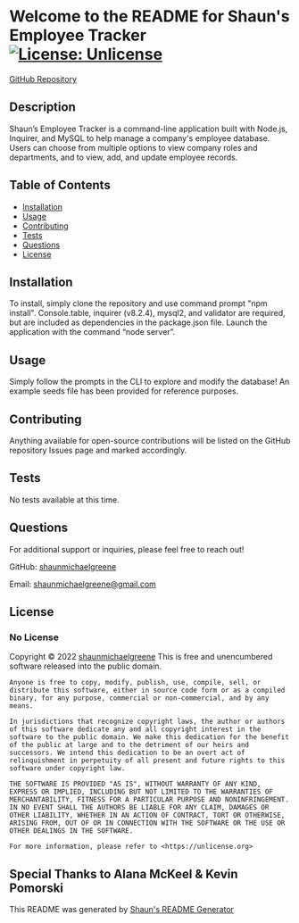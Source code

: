
  # Welcome to the README for Shaun's Employee Tracker  [![License: Unlicense](https://img.shields.io/badge/license-Unlicense-blue.svg)](http://unlicense.org/)
    
  [GitHub Repository](https://github.com/shaunmichaelgreene/employee-tracker)
  

  ## Description
  Shaun’s Employee Tracker is a command-line application built with Node.js, Inquirer, and MySQL to help manage a company's employee database. Users can choose from multiple options to view company roles and departments, and to view, add, and update employee records.

  ## Table of Contents
  * [Installation](#installation)
  * [Usage](#usage)
  * [Contributing](#contributing)
  * [Tests](#tests)
  * [Questions](#questions)
  * [License](#license)

  ## Installation
  To install, simply clone the repository and use command prompt "npm install". Console.table, inquirer (v8.2.4), mysql2, and validator are required, but are included as dependencies in the package.json file. Launch the application with the command “node server”.

  ## Usage
  Simply follow the prompts in the CLI to explore and modify the database! An example seeds file has been provided for reference purposes. 

  ## Contributing
  Anything available for open-source contributions will be listed on the GitHub repository Issues page and marked accordingly.

  ## Tests
  No tests available at this time.

  ## Questions
  For additional support or inquiries, please feel free to reach out! 

  GitHub: [shaunmichaelgreene](https://github.com/shaunmichaelgreene)
  
  Email: shaunmichaelgreene@gmail.com

  ## License
  ### No License
  Copyright &copy; 2022 [shaunmichaelgreene](https://github.com/shaunmichaelgreene)
  This is free and unencumbered software released into the public domain.

    Anyone is free to copy, modify, publish, use, compile, sell, or
    distribute this software, either in source code form or as a compiled
    binary, for any purpose, commercial or non-commercial, and by any
    means.
    
    In jurisdictions that recognize copyright laws, the author or authors
    of this software dedicate any and all copyright interest in the
    software to the public domain. We make this dedication for the benefit
    of the public at large and to the detriment of our heirs and
    successors. We intend this dedication to be an overt act of
    relinquishment in perpetuity of all present and future rights to this
    software under copyright law.
    
    THE SOFTWARE IS PROVIDED "AS IS", WITHOUT WARRANTY OF ANY KIND,
    EXPRESS OR IMPLIED, INCLUDING BUT NOT LIMITED TO THE WARRANTIES OF
    MERCHANTABILITY, FITNESS FOR A PARTICULAR PURPOSE AND NONINFRINGEMENT.
    IN NO EVENT SHALL THE AUTHORS BE LIABLE FOR ANY CLAIM, DAMAGES OR
    OTHER LIABILITY, WHETHER IN AN ACTION OF CONTRACT, TORT OR OTHERWISE,
    ARISING FROM, OUT OF OR IN CONNECTION WITH THE SOFTWARE OR THE USE OR
    OTHER DEALINGS IN THE SOFTWARE.
    
    For more information, please refer to <https://unlicense.org>
    
## Special Thanks to Alana McKeel & Kevin Pomorski

This README was generated by [Shaun's README Generator](https://github.com/shaunmichaelgreene/readme-generator)
